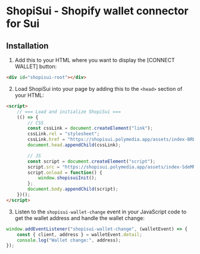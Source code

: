 # ShopiSui - Shopify wallet connector for Sui

## Installation

1. Add this to your HTML where you want to display the [CONNECT WALLET] button:

```html
<div id="shopisui-root"></div>
```

2. Load ShopiSui into your page by adding this to the `<head>` section of your HTML:
```html
<script>
    // === Load and initialize ShopiSui ===
    (() => {
        // CSS
        const cssLink = document.createElement("link");
        cssLink.rel = "stylesheet";
        cssLink.href = "https://shopisui.polymedia.app/assets/index-BRDBaH6M.css";
        document.head.appendChild(cssLink);

        // JS
        const script = document.createElement("script");
        script.src = "https://shopisui.polymedia.app/assets/index-SdeMN7eJ.js";
        script.onload = function() {
            window.shopisuiInit();
        };
        document.body.appendChild(script);
    })();
</script>
```

3. Listen to the `shopisui-wallet-change` event in your JavaScript code to get the wallet address and handle the wallet change:
```js
window.addEventListener("shopisui-wallet-change", (walletEvent) => {
    const { client, address } = walletEvent.detail;
    console.log("Wallet change:", address);
});
```
